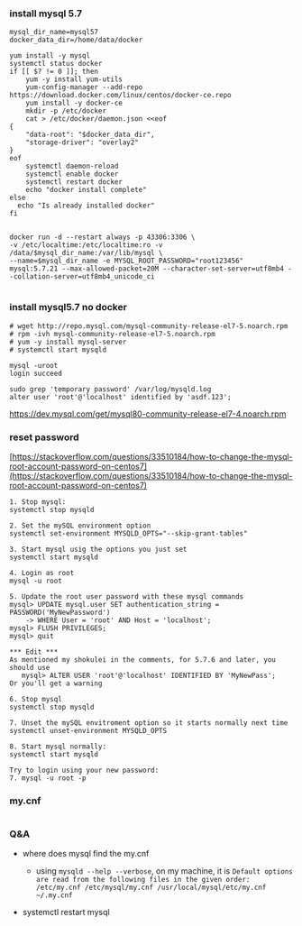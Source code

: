

### install mysql 5.7

```
mysql_dir_name=mysql57
docker_data_dir=/home/data/docker

yum install -y mysql
systemctl status docker
if [[ $? != 0 ]]; then
    yum -y install yum-utils
    yum-config-manager --add-repo https://download.docker.com/linux/centos/docker-ce.repo
    yum install -y docker-ce
    mkdir -p /etc/docker
    cat > /etc/docker/daemon.json <<eof
{ 
    "data-root": "$docker_data_dir",
    "storage-driver": "overlay2"
}
eof
    systemctl daemon-reload
    systemctl enable docker
    systemctl restart docker
    echo "docker install complete"
else
  echo "Is already installed docker"
fi


docker run -d --restart always -p 43306:3306 \
-v /etc/localtime:/etc/localtime:ro -v /data/$mysql_dir_name:/var/lib/mysql \
--name=$mysql_dir_name -e MYSQL_ROOT_PASSWORD="root123456"  mysql:5.7.21 --max-allowed-packet=20M --character-set-server=utf8mb4 --collation-server=utf8mb4_unicode_ci


```

### install mysql5.7 no docker
```
# wget http://repo.mysql.com/mysql-community-release-el7-5.noarch.rpm 
# rpm -ivh mysql-community-release-el7-5.noarch.rpm
# yum -y install mysql-server
# systemctl start mysqld

mysql -uroot 
login succeed

sudo grep 'temporary password' /var/log/mysqld.log
alter user 'root'@'localhost' identified by 'asdf.123';

```

https://dev.mysql.com/get/mysql80-community-release-el7-4.noarch.rpm

### reset password
[https://stackoverflow.com/questions/33510184/how-to-change-the-mysql-root-account-password-on-centos7](https://stackoverflow.com/questions/33510184/how-to-change-the-mysql-root-account-password-on-centos7)
```
1. Stop mysql:
systemctl stop mysqld

2. Set the mySQL environment option 
systemctl set-environment MYSQLD_OPTS="--skip-grant-tables"

3. Start mysql usig the options you just set
systemctl start mysqld

4. Login as root
mysql -u root

5. Update the root user password with these mysql commands
mysql> UPDATE mysql.user SET authentication_string = PASSWORD('MyNewPassword')
    -> WHERE User = 'root' AND Host = 'localhost';
mysql> FLUSH PRIVILEGES;
mysql> quit

*** Edit ***
As mentioned my shokulei in the comments, for 5.7.6 and later, you should use 
   mysql> ALTER USER 'root'@'localhost' IDENTIFIED BY 'MyNewPass';
Or you'll get a warning

6. Stop mysql
systemctl stop mysqld

7. Unset the mySQL envitroment option so it starts normally next time
systemctl unset-environment MYSQLD_OPTS

8. Start mysql normally:
systemctl start mysqld

Try to login using your new password:
7. mysql -u root -p
```

### my.cnf
```

```


### Q&A
 * where does mysql find the my.cnf
    * using `mysqld --help --verbose`, on my machine, it is `Default options are read from the following files in the given order: /etc/my.cnf /etc/mysql/my.cnf /usr/local/mysql/etc/my.cnf ~/.my.cnf `

 * systemctl restart mysql